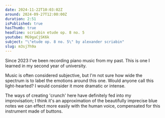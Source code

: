 ```yaml
---
date: 2024-11-22T10:03:02Z
around: 2024-09-27T12:00:00Z
duration: 2:51
isPublished: true
hasThumb: true
headline: scriabin etude op. 8 no. 5
youtube: MG9gaCjSK6k
subject: "\"etude op. 8 no. 5\" by alexander scriabin"
slug: m3sj7h9a
---
```

Since 2023 I've been recording piano music from my past. This is one I learned in my second year of university.

Music is often considered subjective, but I'm not sure how wide the spectrum is to label the emotions around this one. Would anyone call this light-hearted? I would consider it more dramatic or intense.

The ways of creating 'crunch' here have definitely fed into my improvisation; I think it's an approximation of the beautifully imprecise blue notes we can effect more easily with the human voice, compensated for this instrument made of buttons.
